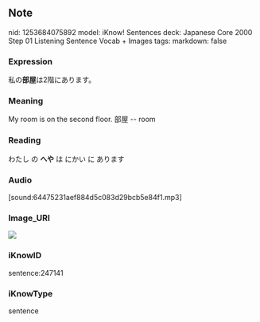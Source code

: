 ## Note
nid: 1253684075892
model: iKnow! Sentences
deck: Japanese Core 2000 Step 01 Listening Sentence Vocab + Images
tags: 
markdown: false

### Expression
<!DOCTYPE html>
<title></title>
私の<b>部屋</b>は2階にあります。



### Meaning
My room is on the second floor.
部屋 -- room

### Reading
<!DOCTYPE html>
<title></title>
わたし の <b>へや</b> は にかい に あります



### Audio
[sound:64475231aef884d5c083d29bcb5e84f1.mp3]

### Image_URI
<!DOCTYPE html>
<title></title>
<img src="30dd027995dfffa3915d9f02f1d3fe83.jpg">



### iKnowID
sentence:247141

### iKnowType
sentence
